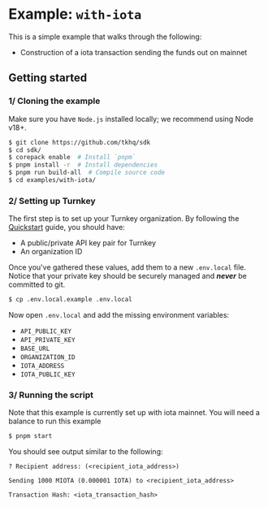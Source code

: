 # Example: `with-iota`

This is a simple example that walks through the following:

- Construction of a iota transaction sending the funds out on mainnet

## Getting started

### 1/ Cloning the example

Make sure you have `Node.js` installed locally; we recommend using Node v18+.

```bash
$ git clone https://github.com/tkhq/sdk
$ cd sdk/
$ corepack enable  # Install `pnpm`
$ pnpm install -r  # Install dependencies
$ pnpm run build-all  # Compile source code
$ cd examples/with-iota/
```

### 2/ Setting up Turnkey

The first step is to set up your Turnkey organization. By following the [Quickstart](https://docs.turnkey.com/getting-started/quickstart) guide, you should have:

- A public/private API key pair for Turnkey
- An organization ID

Once you've gathered these values, add them to a new `.env.local` file. Notice that your private key should be securely managed and **_never_** be committed to git.

```bash
$ cp .env.local.example .env.local
```

Now open `.env.local` and add the missing environment variables:

- `API_PUBLIC_KEY`
- `API_PRIVATE_KEY`
- `BASE_URL`
- `ORGANIZATION_ID`
- `IOTA_ADDRESS`
- `IOTA_PUBLIC_KEY`

### 3/ Running the script

Note that this example is currently set up with iota mainnet. You will need a balance to run this example

```bash
$ pnpm start
```

You should see output similar to the following:

```
? Recipient address: (<recipient_iota_address>)

Sending 1000 MIOTA (0.000001 IOTA) to <recipient_iota_address>

Transaction Hash: <iota_transaction_hash>
```
